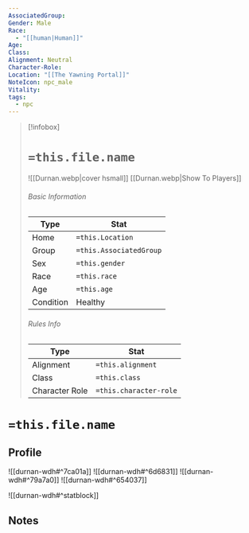 ```yaml
---
AssociatedGroup: 
Gender: Male
Race:
  - "[[human|Human]]"
Age: 
Class: 
Alignment: Neutral
Character-Role: 
Location: "[[The Yawning Portal]]"
NoteIcon: npc_male
Vitality: 
tags:
  - npc
---
```




> [!infobox]
> # `=this.file.name`
> ![[Durnan.webp|cover hsmall]]
> [[Durnan.webp|Show To Players]]
> ###### Basic Information
> Type |  Stat |
> ---|---|
> Home | `=this.Location` |
> Group | `=this.AssociatedGroup` |
> Sex | `=this.gender` |
> Race | `=this.race` |
> Age | `=this.age` |
> Condition | Healthy |
> ###### Rules Info
> Type |  Stat |
> ---|---|
> Alignment | `=this.alignment` |
> Class | `=this.class` |
> Character Role | `=this.character-role` |

# `=this.file.name`
## Profile

![[durnan-wdh#^7ca01a]]
![[durnan-wdh#^6d6831]]
![[durnan-wdh#^79a7a0]]
![[durnan-wdh#^654037]]

![[durnan-wdh#^statblock]]

## Notes
